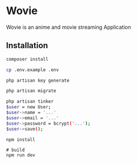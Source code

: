 # Wovie

Wovie is an anime and movie streaming Application

## Installation

```bash
composer install

cp .env.example .env

php artisan key generate

php artisan migrate

php artisan tinker
$user = new User;
$user->name = '...'
$user->email = '...'
$user->password = bcrypt('...');
$user->save();
```

```node modules
npm install

# build
npm run dev

```
